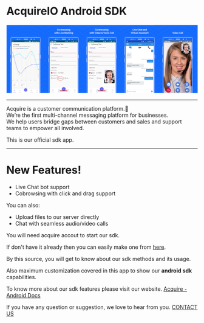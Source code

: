 # AcquireIO Android SDK

[![N|Solid](https://github.com/acquireio/acquireio-android/blob/master/github_banner.png)](httpshttps://play.google.com/store/apps/details?id=com.acquire.sdk.app)

------------

Acquire is a customer communication platform.:blue_book:      
We’re the first multi-channel messaging platform for businesses.     
We help users bridge gaps between customers and sales and support teams to empower all involved.

This is our official sdk app.

------------



# New Features!

  - Live Chat bot support
  - Cobrowsing with click and drag support

You can also:
  - Upload files to our server directly
  - Chat with seamless audio/video calls
  
  
You will need acquire accout to start our sdk.

If don't have it already then you can easily make one from [here](https://app.acquire.io/signup "here").

By this source, you will get to know about our sdk methods and its usage.

Also maximum customization covered in this app to show our **android sdk** capabilities.

To know more about our sdk features please visit our website.
[Acquire - Android Docs](https://developer.acquire.io/android/getting-started "Acquire - Android Docs")

If you have any question or suggestion, we love to hear from you.
[CONTACT US](https://acquire.io/ "CONTACT US")
